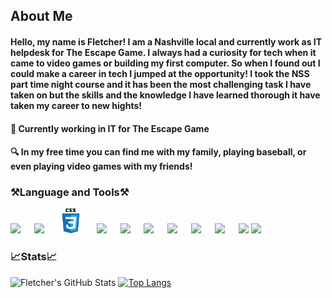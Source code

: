 <h2>About Me</h2>

<h4>Hello, my name is Fletcher! I am a Nashville local and currently work as IT helpdesk for The Escape Game. I always had a curiosity for tech when it came to video games or building my first computer. So when I found out I could make a career in tech I jumped at the opportunity! I took the NSS part time night course and it has been the most challenging task I have taken on but the skills and the knowledge I have learned thorough it have taken my career to new hights!</h4>

<h4>🏢 Currently working in IT for The Escape Game</h4> 
<h4>🔍 In my free time you can find me with my family, playing baseball, or even playing video games with my friends!</h4> 



<h3>⚒️Language and Tools⚒️</h3>

<div align="left"> 
     <img src="https://encrypted-tbn0.gstatic.com/images?q=tbn:ANd9GcQpuYdLEzBvwemix8pwsncUkLLOQqnByncadg&s" height="40" />
     <img width="14" />
     <img src="https://upload.wikimedia.org/wikipedia/commons/thumb/6/61/HTML5_logo_and_wordmark.svg/1200px-HTML5_logo_and_wordmark.svg.png" height="40" />
     <img width="14" />
     <img src="https://raw.githubusercontent.com/github/explore/80688e429a7d4ef2fca1e82350fe8e3517d3494d/topics/css/css.png" height="40" />
     <img width="14" />
     <img src="https://banner2.cleanpng.com/20181228/lb/kisspng-github-computer-icons-version-control-source-code-revert-the-revert-and-avoid-conflicts-theodo-5c26e09ab6de71.015972601546051738749.jpg" height="40" />
     <img width="14" /> 
     <img src="https://e7.pngegg.com/pngimages/743/345/png-clipart-bash-git-computer-icons-installation-command-line-interface-github-text-logo.png" height="40" /> 
     <img width="14" />
     <img src="https://static-00.iconduck.com/assets.00/netlify-icon-512x512-ic9cqs34.png" height="40" />
     <img width="14" />
     <img src="https://upload.wikimedia.org/wikipedia/commons/thumb/7/7d/Microsoft_.NET_logo.svg/768px-Microsoft_.NET_logo.svg.png" height="40" />
     <img width="14">
     <img src="https://camo.githubusercontent.com/a3e65c4a887a1abb4fdb1cf11771df9db7ea20f3d5aa683c51999899613bb8a5/68747470733a2f2f736b696c6c69636f6e732e6465762f69636f6e733f693d676974687562" height="40" />
     <img width="14" />
     <img src="https://camo.githubusercontent.com/25d07ba4220a3fcadb4af12394d157494ec298dec4ecd86321961427ea18c9e8/68747470733a2f2f63646e2e6a7364656c6976722e6e65742f67682f64657669636f6e732f64657669636f6e2f69636f6e732f7673636f64652f7673636f64652d6f726967696e616c2e737667" height="40" />
     <img width="14" />
     <img src="https://camo.githubusercontent.com/d7ba68805acd93fbf2619de8fa0420e7dcfda1b721b2f84c917bf89caa1f964c/68747470733a2f2f63646e2e73696d706c6569636f6e732e6f72672f6e65746c6966792f303043374237" height="40" />
      <img src="https://upload.wikimedia.org/wikipedia/commons/thumb/d/d2/C_Sharp_Logo_2023.svg/1200px-C_Sharp_Logo_2023.svg.png" height="40" />
     <img width="14" />
</div>



<h3>📈Stats📈</h3>

![Fletcher's GitHub Stats](https://github-readme-stats.vercel.app/api?username=FLetcherJMoore&theme=apprentice)
[![Top Langs](https://github-readme-stats.vercel.app/api/top-langs/?username=FletcherJMoore&layout=donut-vertical&theme=apprentice)](https://github.com/anuraghazra/github-readme-stats)


     

